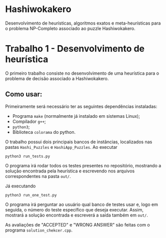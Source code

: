 # Hashiwokakero
Desenvolvimento de heurísticas, algoritmos exatos e meta-heurísticas para o problema NP-Completo associado ao puzzle Hashiwokakero.


# Trabalho 1 - Desenvolvimento de heurística

O primeiro trabalho consiste no desenvolvimento de uma heurística para o problema de decisão associado a Hashiwokakero.

## Como usar:

Primeiramente será necessário ter as seguintes dependências instaladas:

- Programa `make` (normalmente já instalado em sistemas Linux);
- Compilador `g++`;
- `python3`;
- Biblioteca `colorama` do python.


O trabalho possui dois principais bancos de instâncias, localizados nas pastas ```Hashi_Puzzles``` e ```HashiApp_Puzzles```.
Ao executar 

```
python3 run_tests.py
```

O programa irá rodar todos os testes presentes no repositório, mostrando a solução encontrada pela heurística e escrevendo nos arquivos correspondentes na pasta `out/`.

Já executando 
```
python3 run_one_test.py
```

O programa irá perguntar ao usuário qual banco de testes usar e, logo em seguida, o número do teste específico que deseja executar. Assim, mostrará a solução encontrada e escreverá a saída também em `out/`.

As avaliações de "ACCEPTED" e "WRONG ANSWER" são feitas com o programa `solution_chekcer.cpp`.

